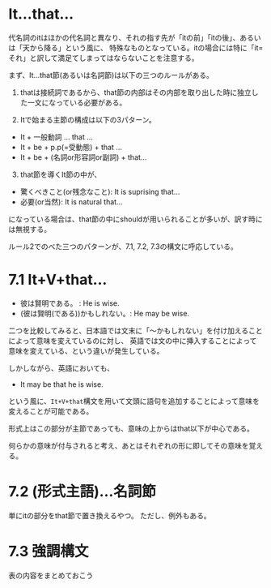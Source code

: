 # It…that…

代名詞のitはほかの代名詞と異なり、それの指す先が「itの前」「itの後」、あるいは「天から降る」という風に、
特殊なものとなっている。itの場合には特に「it=それ」と訳して満足てしまってはならないことを注意する。

まず、It…that節(あるいは名詞節)は以下の三つのルールがある。

1. thatは接続詞であるから、that節の内部はその内部を取り出した時に独立した一文になっている必要がある。

2. Itで始まる主節の構成は以下の3パターン。
- It + 一般動詞 … that …
- It + be + p.p(=受動態) + that …
- It + be + (名詞or形容詞or副詞) + that…

3. that節を導くIt節の中が、

- 驚くべきこと(or残念なこと): It is suprising that…
- 必要(or当然): It is natural that…

になっている場合は、that節の中にshouldが用いられることが多いが、訳す時には無視する。

ルール2でのべた三つのパターンが、7.1, 7.2, 7.3の構文に呼応している。


# 7.1 It+V+that…

- 彼は賢明である。              : He is wise.
- (彼は賢明(である))かもしれない。: He may be wise.

二つを比較してみると、日本語では文末に「〜かもしれない」を付け加えることによって意味を変えているのに対し、
英語では文の中に挿入することによって意味を変えている、という違いが発生している。

しかしながら、英語においても、

- It may be that he is wise.

という風に、`It+V+that`構文を用いて文頭に語句を追加することによって意味を変えることが可能である。

形式上はこの部分が主節であっても、意味の上からはthat以下が中心である。

何らかの意味が付与されると考え、あとはそれぞれの形に即してその意味を覚える。

# 7.2 (形式主語)…名詞節

単にitの部分をthat節で置き換えるやつ。
ただし、例外もある。


# 7.3 強調構文

表の内容をまとめておこう